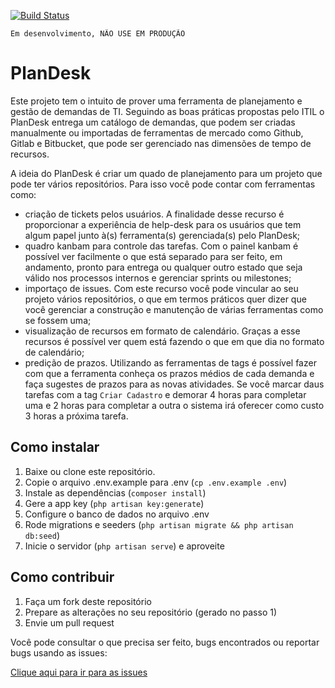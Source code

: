 [![Build Status](https://travis-ci.org/brasil-php/project-manager.svg?branch=master)](https://travis-ci.org/brasil-php/project-manager)

```
Em desenvolvimento, NÃO USE EM PRODUÇÃO
```

# PlanDesk

Este projeto tem o intuito de prover uma ferramenta de planejamento e gestão de demandas de TI. Seguindo as boas práticas propostas pelo ITIL o PlanDesk entrega um catálogo de demandas, que podem ser criadas manualmente ou importadas de ferramentas de mercado como Github, Gitlab e Bitbucket, que pode ser gerenciado nas dimensões de tempo de recursos.

A ideia do PlanDesk é criar um quado de planejamento para um projeto que pode ter vários repositórios. Para isso você pode contar com ferramentas como:
- criação de tickets pelos usuários. A finalidade desse recurso é proporcionar a experiência de help-desk para os usuários que tem algum papel junto à(s) ferramenta(s) gerenciada(s) pelo PlanDesk;
- quadro kanbam para controle das tarefas. Com o painel kanbam é possível ver facilmente o que está separado para ser feito, em andamento, pronto para entrega ou qualquer outro estado que seja válido nos processos internos e gerenciar sprints ou milestones;
- importaço de issues. Com este recurso você pode vincular ao seu projeto vários repositórios, o que em termos práticos quer dizer que você gerenciar a construção e manutenção de várias ferramentas como se fossem uma;
- visualização de recursos em formato de calendário. Graças a esse recursos é possível ver quem está fazendo o que em que dia no formato de calendário;
- predição de prazos. Utilizando as ferramentas de tags é possível fazer com que a ferramenta conheça os prazos médios de cada demanda e faça sugestes de prazos para as novas atividades. Se você marcar daus tarefas com a tag `Criar Cadastro` e demorar 4 horas para completar uma e 2 horas para completar a outra o sistema irá oferecer como custo 3 horas a próxima tarefa.

## Como instalar

1. Baixe ou clone este repositório.
2. Copie o arquivo .env.example para .env (`cp .env.example .env`)
3. Instale as dependências (`composer install`)
4. Gere a app key (`php artisan key:generate`)
5. Configure o banco de dados no arquivo .env
6. Rode migrations e seeders (`php artisan migrate && php artisan db:seed`)
7. Inicie o servidor (`php artisan serve`) e aproveite

## Como contribuir

1. Faça um fork deste repositório
2. Prepare as alterações no seu repositório (gerado no passo 1)
3. Envie um pull request

Você pode consultar o que precisa ser feito, bugs encontrados ou reportar bugs usando as issues:

[Clique aqui para ir para as issues](https://github.com/brasil-php/project-manager/issues)
